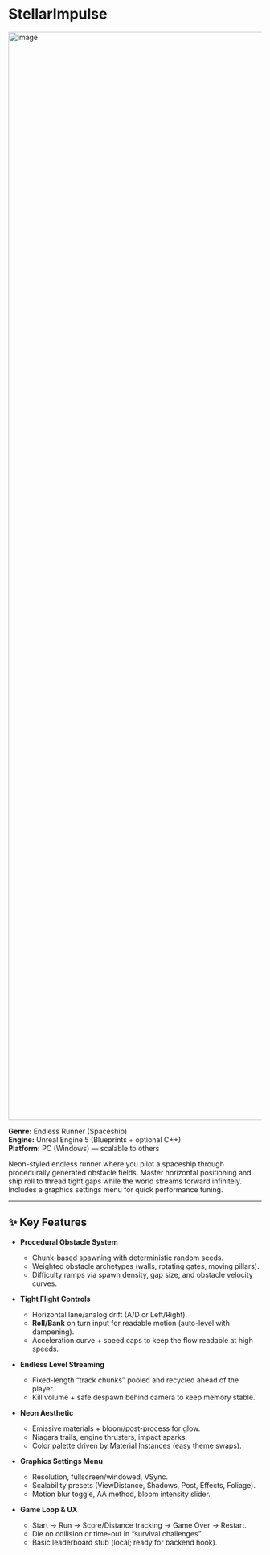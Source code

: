 # StellarImpulse

<img width="3839" height="2159" alt="image" src="https://github.com/user-attachments/assets/80ada1e5-4e72-4340-9093-d77ec9f6fa23" />

**Genre:** Endless Runner (Spaceship)  
**Engine:** Unreal Engine 5 (Blueprints + optional C++)  
**Platform:** PC (Windows) — scalable to others

Neon-styled endless runner where you pilot a spaceship through procedurally generated obstacle fields. Master horizontal positioning and ship roll to thread tight gaps while the world streams forward infinitely. Includes a graphics settings menu for quick performance tuning.

---

## ✨ Key Features

- **Procedural Obstacle System**
  - Chunk-based spawning with deterministic random seeds.
  - Weighted obstacle archetypes (walls, rotating gates, moving pillars).
  - Difficulty ramps via spawn density, gap size, and obstacle velocity curves.

- **Tight Flight Controls**
  - Horizontal lane/analog drift (A/D or Left/Right).
  - **Roll/Bank** on turn input for readable motion (auto-level with dampening).
  - Acceleration curve + speed caps to keep the flow readable at high speeds.

- **Endless Level Streaming**
  - Fixed-length “track chunks” pooled and recycled ahead of the player.
  - Kill volume + safe despawn behind camera to keep memory stable.

- **Neon Aesthetic**
  - Emissive materials + bloom/post-process for glow.
  - Niagara trails, engine thrusters, impact sparks.
  - Color palette driven by Material Instances (easy theme swaps).

- **Graphics Settings Menu**
  - Resolution, fullscreen/windowed, VSync.
  - Scalability presets (ViewDistance, Shadows, Post, Effects, Foliage).
  - Motion blur toggle, AA method, bloom intensity slider.

- **Game Loop & UX**
  - Start → Run → Score/Distance tracking → Game Over → Restart.
  - Die on collision or time-out in “survival challenges”.
  - Basic leaderboard stub (local; ready for backend hook).
